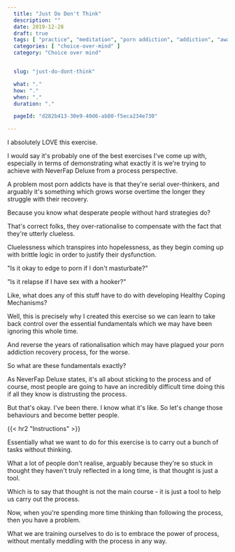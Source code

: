 ```yaml
---
  title: "Just Do Don't Think"
  description: ""
  date: 2019-12-28
  draft: true
  tags: [ "practice", "meditation", "porn addiction", "addiction", "awareness", "awareness exercises", "perspective", "nofap", "neverfap", "neverfap deluxe" ]
  categories: [ "choice-over-mind" ]
  category: "Choice over mind"


  slug: "just-do-dont-think"

  what: "."
  how: "."
  when: "."
  duration: "."

  pageId: "d282b413-30e9-40d6-ab80-f5eca234e730"

---
```


<!-- {{< hr2 "Context" >}} -->

I absolutely LOVE this exercise.

I would say it's probably one of the best exercises I've come up with, especially in terms of demonstrating what exactly it is we're trying to achieve with NeverFap Deluxe from a process perspective.

A problem most porn addicts have is that they're serial over-thinkers, and arguably it's something which grows worse overtime the longer they struggle with their recovery.

Because you know what desperate people without hard strategies do?

That's correct folks, they over-rationalise to compensate with the fact that they're utterly clueless.

Cluelessness which transpires into hopelessness, as they begin coming up with brittle logic in order to justify their dysfunction. 


"Is it okay to edge to porn if I don't masturbate?"

"Is it relapse if I have sex with a hooker?"


Like, what does any of this stuff have to do with developing Healthy Coping Mechanisms?

Well, this is precisely why I created this exercise so we can learn to take back control over the essential fundamentals which we may have been ignoring this whole time.

And reverse the years of rationalisation which may have plagued your porn addiction recovery process, for the worse. 

So what are these fundamentals exactly?

As NeverFap Deluxe states, it's all about sticking to the process and of course, most people are going to have an incredibly difficult time doing this if all they know is distrusting the process.

But that's okay. I've been there. I know what it's like. So let's change those behaviours and become better people. 

{{< hr2 "Instructions" >}}

Essentially what we want to do for this exercise is to carry out a bunch of tasks without thinking.

What a lot of people don't realise, arguably because they're so stuck in thought they haven't truly reflected in a long time, is that thought is just a tool.

Which is to say that thought is not the main course - it is just a tool to help us carry out the process.

Now, when you're spending more time thinking than following the process, then you have a problem.

What we are training ourselves to do is to embrace the power of process, without mentally meddling with the process in any way.

<!--
{{< hr2 "Additional Resources" >}}  -->

<!-- maybe link to other  -->

